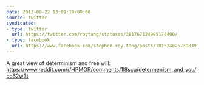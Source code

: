 ```yaml
---
date: 2013-09-22 13:09:10+00:00
source: twitter
syndicated:
- type: twitter
  url: https://twitter.com/roytang/statuses/381767124995174400/
- type: facebook
  url: https://www.facebook.com/stephen.roy.tang/posts/10152482573903912
---
```


A great view of determinism and free will: https://www.reddit.com/r/HPMOR/comments/1l8scq/determenism_and_you/cc62w3t